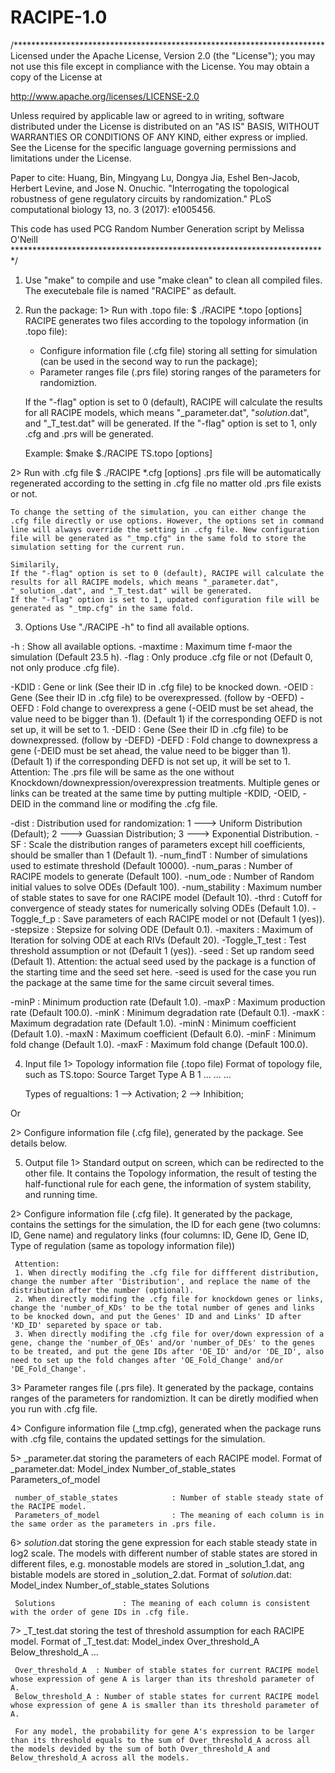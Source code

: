 # RACIPE-1.0
/***********************************************************************
Licensed under the Apache License, Version 2.0 (the "License");
you may not use this file except in compliance with the License.
You may obtain a copy of the License at

http://www.apache.org/licenses/LICENSE-2.0

Unless required by applicable law or agreed to in writing, software
distributed under the License is distributed on an "AS IS" BASIS,
WITHOUT WARRANTIES OR CONDITIONS OF ANY KIND, either express or implied.
See the License for the specific language governing permissions and
limitations under the License.
 
Paper to cite:
Huang, Bin, Mingyang Lu, Dongya Jia, Eshel Ben-Jacob, Herbert Levine, and Jose N. Onuchic. "Interrogating the topological robustness of gene regulatory circuits by randomization." PLoS computational biology 13, no. 3 (2017): e1005456.

This code has used PCG Random Number Generation script by Melissa O'Neill
************************************************************************/


1. Use "make" to compile and use "make clean" to clean all compiled files. The executebale file is named "RACIPE" as default.

2. Run the package:
  1> Run with .topo file:
    $ ./RACIPE *.topo [options]
    RACIPE generates two files according to the topology information (in .topo file):
    - Configure information file (.cfg file) storing all setting for simulation (can be used in the second way to run the package);
    - Parameter ranges file (.prs file) storing ranges of the parameters for randomiztion.

    If the "-flag" option is set to 0 (default), RACIPE will calculate the results for all RACIPE models, which means "_parameter.dat", "_solution_.dat", and "_T_test.dat" will be generated.
    If the "-flag" option is set to 1, only .cfg and .prs will be generated.

    Example:
    $make
    $./RACIPE TS.topo [options]

  2> Run with .cfg file
    $ ./RACIPE *.cfg [options]
    .prs file will be automatically regenerated according to the setting in .cfg file no matter old .prs file exists or not.
    
    To change the setting of the simulation, you can either change the .cfg file directly or use options. However, the options set in command line will always override the setting in .cfg file. New configuration file will be generated as "_tmp.cfg" in the same fold to store the simulation setting for the current run.

    Similarily,
    If the "-flag" option is set to 0 (default), RACIPE will calculate the results for all RACIPE models, which means "_parameter.dat", "_solution_.dat", and "_T_test.dat" will be generated.
    If the "-flag" option is set to 1, updated configuration file will be generated as "_tmp.cfg" in the same fold.

3. Options
Use "./RACIPE -h" to find all available options.

-h             : Show all available options.
-maxtime       : Maximum time f-maor the simulation (Default 23.5 h).
-flag          : Only produce .cfg file or not (Default 0, not only produce .cfg file).

-KDID          : Gene or link (See their ID in .cfg file) to be knocked down. 
-OEID          : Gene (See their ID in .cfg file) to be overexpressed. (follow by -OEFD)
-OEFD          : Fold change to overexpress a gene (-OEID must be set ahead, the value need to be bigger than 1). (Default 1) if the corresponding OEFD is not set up, it will be set to 1.
-DEID          : Gene (See their ID in .cfg file) to be downexpressed. (follow by -DEFD)
-DEFD          : Fold change to downexpress a gene (-DEID must be set ahead, the value need to be bigger than 1). (Default 1) if the corresponding DEFD is not set up, it will be set to 1.
               Attention: The .prs file will be same as the one without Knockdown/downexpression/overexpression treatments. Multiple genes or links can be treated at the same time by putting multiple -KDID, -OEID, -DEID in the command line or modifing the .cfg file. 

-dist          : Distribution used for randomization:
                 1 ---> Uniform Distribution (Default);
                 2 ---> Guassian Distribution;
                 3 ---> Exponential Distribution.
-SF            : Scale the distribution ranges of parameters except hill coefficients, should be smaller than 1 (Default 1).
-num_findT     : Number of simulations used to estimate threshold (Default 10000).
-num_paras     : Number of RACIPE models to generate (Default 100).
-num_ode       : Number of Random initial values to solve ODEs (Default 100).
-num_stability : Maximum number of stable states to save for one RACIPE model (Default 10).
-thrd          : Cutoff for convergence of steady states for numerically solving ODEs (Default 1.0).
-Toggle_f_p    : Save parameters of each RACIPE model or not (Default 1 (yes)).
-stepsize      : Stepsize for solving ODE (Default 0.1).
-maxiters      : Maximum of Iteration for solving ODE at each RIVs (Default 20).
-Toggle_T_test : Test threshold assumption or not (Default 1 (yes)).
-seed          : Set up random seed (Default 1). 
                 Attention: the actual seed used by the package is a function of the starting time and the seed set here. -seed is used for the case you run the package at the same time for the same circuit several times. 

-minP          : Minimum production  rate (Default 1.0).
-maxP          : Maximum production  rate (Default 100.0).
-minK          : Minimum degradation rate (Default 0.1).
-maxK          : Maximum degradation rate (Default 1.0).
-minN          : Minimum coefficient (Default 1.0).
-maxN          : Maximum coefficient (Default 6.0).
-minF          : Minimum fold change (Default 1.0).
-maxF          : Maximum fold change (Default 100.0).

4. Input file
  1> Topology information file (.topo file)
     Format of topology file, such as TS.topo:
     Source  Target  Type
     A       B       1
     ...     ...     ...

     Types of regualtions: 1 --> Activation; 2 --> Inhibition;

  Or

  2> Configure information file (.cfg file), generated by the package. See details below.

5. Output file
  1> Standard output on screen, which can be redirected to the other file.
     It contains the Topology information, the result of testing the half-functional rule for each gene, the information of system stability, and running time.

  2> Configure information file (.cfg file).
     It generated by the package, contains the settings for the simulation, the ID for each gene (two columns: ID, Gene name) and regulatory links (four columns: ID, Gene ID, Gene ID, Type of regulation (same as topology information file)) 

     Attention:
     1. When directly modifing the .cfg file for diffferent distribution, change the number after 'Distribution', and replace the name of the distribution after the number (optional).
     2. When directly modifing the .cfg file for knockdown genes or links, change the 'number_of_KDs' to be the total number of genes and links to be knocked down, and put the Genes' ID and and Links' ID after 'KD_ID' separeted by space or tab.
     3. When directly modifing the .cfg file for over/down expression of a gene, change the 'number_of_OEs' and/or 'number_of_DEs' to the genes to be treated, and put the gene IDs after 'OE_ID' and/or 'DE_ID', also need to set up the fold changes after 'OE_Fold_Change' and/or 'DE_Fold_Change'.

  3> Parameter ranges file (.prs file). 
     It generated by the package, contains ranges of the parameters for randomiztion. It can be diretly modified when you run with .cfg file.

  4> Configure information file (_tmp.cfg), generated when the package runs with .cfg file, contains the updated settings for the simulation.
  
  5> _parameter.dat storing the parameters of each RACIPE model.
     Format of _parameter.dat:
     Model_index Number_of_stable_states Parameters_of_model

     number_of_stable_states            : Number of stable steady state of the RACIPE model.
     Parameters_of_model                : The meaning of each column is in the same order as the parameters in .prs file.

  6> _solution_.dat storing the gene expression for each stable steady state in log2 scale.
     The models with different number of stable states are stored in different files, e.g. monostable models are stored in _solution_1.dat, ang bistable models are stored in _solution_2.dat.
     Format of _solution_.dat:
     Model_index Number_of_stable_states Solutions

     Solutions               : The meaning of each column is consistent with the order of gene IDs in .cfg file.

  7> _T_test.dat storing the test of threshold assumption for each RACIPE model.
     Format of _T_test.dat:
     Model_index Over_threshold_A Below_threshold_A ... 

     Over_threshold_A  : Number of stable states for current RACIPE model whose expression of gene A is larger than its threshold parameter of A.
     Below_threshold_A : Number of stable states for current RACIPE model whose expression of gene A is smaller than its threshold parameter of A.

     For any model, the probability for gene A's expression to be larger than its threshold equals to the sum of Over_threshold_A across all the models devided by the sum of both Over_threshold_A and Below_threshold_A across all the models.
